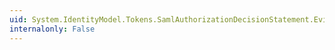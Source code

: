 ```yaml
---
uid: System.IdentityModel.Tokens.SamlAuthorizationDecisionStatement.Evidence
internalonly: False
---
```


